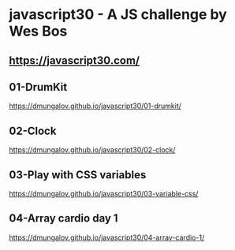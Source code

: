 # javascript30 - A JS challenge by Wes Bos

## https://javascript30.com/

## 01-DrumKit 
https://dmungalov.github.io/javascript30/01-drumkit/

## 02-Clock
https://dmungalov.github.io/javascript30/02-clock/

## 03-Play with CSS variables
https://dmungalov.github.io/javascript30/03-variable-css/

## 04-Array cardio day 1
https://dmungalov.github.io/javascript30/04-array-cardio-1/
